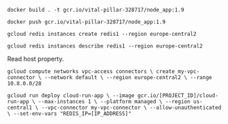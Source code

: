 `docker build . -t gcr.io/vital-pillar-328717/node_app:1.9`

`docker push gcr.io/vital-pillar-328717/node_app:1.9`

`gcloud redis instances create redis1 --region europe-central2`

`gcloud redis instances describe redis1 --region europe-central2`

Read host property.

`gcloud compute networks vpc-access connectors \
  create my-vpc-connector \
  --network default \
  --region europe-central2 \
  --range 10.8.0.0/28`

`gcloud run deploy cloud-run-app \
  --image gcr.io/[PROJECT_ID]/cloud-run-app \
  --max-instances 1 \
  --platform managed \
  --region us-central1 \
  --vpc-connector my-vpc-connector \
  --allow-unauthenticated \
  --set-env-vars "REDIS_IP=[IP_ADDRESS]"`